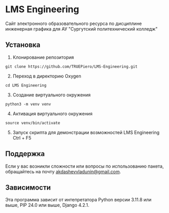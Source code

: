 # LMS Engineering
Сайт электронного образовательного ресурса по дисциплине инженерная графика для АУ "Сургутский политехнический колледж" <!-- описание репозитория -->


<!--Установка-->
## Установка
1. Клонирование репозитория 

```git clone https://github.com/TRUEPiero/LMS-Engineering.git```

2. Переход в директорию Oxygen

```cd LMS Engineering```

3. Создание виртуального окружения

```python3 -m venv venv```

4. Активация виртуального окружения

```source venv/bin/activate```

5. Запуск скрипта для демонстрации возможностей LMS Engineering
Ctrl + F5

<!--Поддержка-->
## Поддержка
Если у вас возникли сложности или вопросы по использованию пакета, обращайтесь на почту <akdashevvladunin@gmail.com>.

<!--зависимости-->
## Зависимости
Эта программа зависит от интепретатора Python версии 3.11.8 или выше, PIP 24.0 или выше, Django 4.2.1. 
